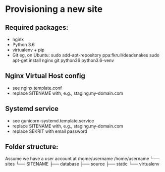Provisioning a new site
=======================
## Required packages:
* nginx
* Python 3.6
* virtualenv + pip
* Git
eg, on Ubuntu:
    sudo add-apt-repository ppa:fkrull/deadsnakes
    sudo apt-get install nginx git python36 python3.6-venv
## Nginx Virtual Host config
* see nginx.template.conf
* replace SITENAME with, e.g., staging.my-domain.com
## Systemd service
* see gunicorn-systemd.template.service
* replace SITENAME with, e.g., staging.my-domain.com
* replace SEKRIT with email password
## Folder structure:
Assume we have a user account at /home/username
/home/username
└── sites
    └── SITENAME
         ├── database
         ├── source
         ├── static
         └── virtualenv